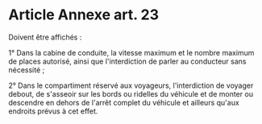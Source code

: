 # Article Annexe art. 23

Doivent être affichés :

1° Dans la cabine de conduite, la vitesse maximum et le nombre maximum de places autorisé, ainsi que l'interdiction de parler au conducteur sans nécessité ;

2° Dans le compartiment réservé aux voyageurs, l'interdiction de voyager debout, de s'asseoir sur les bords ou ridelles du véhicule et de monter ou descendre en dehors de l'arrêt complet du véhicule et ailleurs qu'aux endroits prévus à cet effet.
